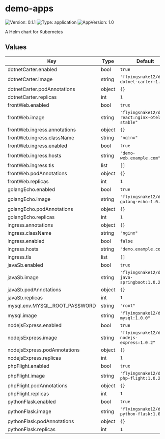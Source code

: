 # demo-apps

![Version: 0.1.1](https://img.shields.io/badge/Version-0.1.1-informational?style=flat-square) ![Type: application](https://img.shields.io/badge/Type-application-informational?style=flat-square) ![AppVersion: 1.0](https://img.shields.io/badge/AppVersion-1.0-informational?style=flat-square)

A Helm chart for Kubernetes

## Values

| Key | Type | Default | Description |
|-----|------|---------|-------------|
| dotnetCarter.enabled | bool | `true` |  |
| dotnetCarter.image | string | `"flyingsnake12/demo-dotnet-carter:1.0.2"` |  |
| dotnetCarter.podAnnotations | object | `{}` |  |
| dotnetCarter.replicas | int | `1` |  |
| frontWeb.enabled | bool | `true` |  |
| frontWeb.image | string | `"flyingsnake12/demo-react:nginx-otel-stable"` |  |
| frontWeb.ingress.annotations | object | `{}` |  |
| frontWeb.ingress.className | string | `"nginx"` |  |
| frontWeb.ingress.enabled | bool | `true` |  |
| frontWeb.ingress.hosts | string | `"demo-web.example.com"` |  |
| frontWeb.ingress.tls | list | `[]` |  |
| frontWeb.podAnnotations | object | `{}` |  |
| frontWeb.replicas | int | `1` |  |
| golangEcho.enabled | bool | `true` |  |
| golangEcho.image | string | `"flyingsnake12/demo-golang-echo:1.0.3"` |  |
| golangEcho.podAnnotations | object | `{}` |  |
| golangEcho.replicas | int | `1` |  |
| ingress.annotations | object | `{}` |  |
| ingress.className | string | `"nginx"` |  |
| ingress.enabled | bool | `false` |  |
| ingress.hosts | string | `"demo.example.com"` |  |
| ingress.tls | list | `[]` |  |
| javaSb.enabled | bool | `true` |  |
| javaSb.image | string | `"flyingsnake12/demo-java-springboot:1.0.2"` |  |
| javaSb.podAnnotations | object | `{}` |  |
| javaSb.replicas | int | `1` |  |
| mysql.env.MYSQL_ROOT_PASSWORD | string | `"root"` |  |
| mysql.image | string | `"flyingsnake12/demo-mysql:1.0.0"` |  |
| nodejsExpress.enabled | bool | `true` |  |
| nodejsExpress.image | string | `"flyingsnake12/demo-nodejs-express:1.0.2"` |  |
| nodejsExpress.podAnnotations | object | `{}` |  |
| nodejsExpress.replicas | int | `1` |  |
| phpFlight.enabled | bool | `true` |  |
| phpFlight.image | string | `"flyingsnake12/demo-php-flight:1.0.2"` |  |
| phpFlight.podAnnotations | object | `{}` |  |
| phpFlight.replicas | int | `1` |  |
| pythonFlask.enabled | bool | `true` |  |
| pythonFlask.image | string | `"flyingsnake12/demo-python-flask:1.0.1"` |  |
| pythonFlask.podAnnotations | object | `{}` |  |
| pythonFlask.replicas | int | `1` |  |

